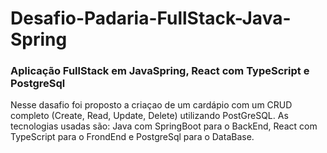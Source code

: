 # Desafio-Padaria-FullStack-Java-Spring

### Aplicação FullStack em JavaSpring, React com TypeScript e PostgreSql
Nesse dasafio foi proposto a criaçao de um cardápio com um CRUD completo (Create, Read, Update, Delete) utilizando PostGreSQL.
As tecnologias usadas são: Java com SpringBoot para o BackEnd, React com TypeScript para o FrondEnd e PostgreSql para o DataBase.
